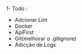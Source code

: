 1- Todo : </br>
- Adcionar Lint</br>
- Docker</br>
- ApiFirst
- Git(melhorar o .gitignore)
- Adicção de Logs